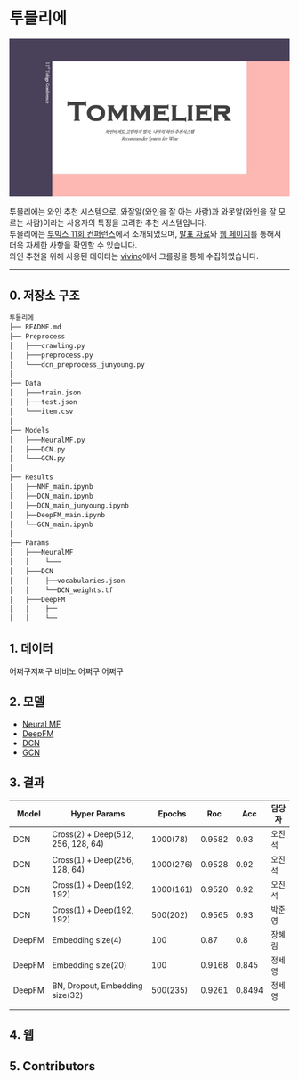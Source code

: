 # 투믈리에

<img src = "투믈리에.jpg" width = 700px>

투믈리에는 와인 추천 시스템으로, 와잘알(와인을 잘 아는 사람)과 와못알(와인을 잘 모르는 사람)이라는 사용자의 특징을 고려한 추천 시스템입니다.
<br>
투믈리에는 [투빅스 11회 컨퍼런스]()에서 소개되었으며, [발표 자료]()와 [웹 페이지]()를 통해서 더욱 자세한 사항을 확인할 수 있습니다.
<br>
와인 추천을 위해 사용된 데이터는 [vivino](https://www.vivino.com/FR/en/)에서 크롤링을 통해 수집하였습니다.

---------

## 0. 저장소 구조

```python
투믈리에
├── README.md
├── Preprocess
│   ├───crawling.py
│   ├───preprocess.py
│   └───dcn_preprocess_junyoung.py
│   
├── Data
│   ├───train.json
│   ├───test.json
│   └───item.csv
│   
├── Models
│   ├───NeuralMF.py
│   ├───DCN.py
│   └───GCN.py
│   
├── Results
│   ├──NMF_main.ipynb
│   ├──DCN_main.ipynb
│   ├──DCN_main_junyoung.ipynb
│   ├──DeepFM_main.ipynb
│   └──GCN_main.ipynb
│
├── Params
│   ├───NeuralMF
│   │    └───
│   ├───DCN
│   │    ├──vocabularies.json
│   │    └──DCN_weights.tf
│   ├───DeepFM
│   │    ├──
│   │    └──
```

## 1. 데이터

어쩌구저쩌구
비비노 어쩌구
어쩌구

## 2. 모델

  - [Neural MF](https://arxiv.org/pdf/1708.05031.pdf)
  - [DeepFM](https://arxiv.org/pdf/1703.04247.pdf)
  - [DCN](https://arxiv.org/pdf/2008.13535.pdf)
  - [GCN]()


## 3. 결과

|Model|Hyper Params|Epochs|Roc|Acc|담당자|
|-----|--------|---|---|---|---|
|DCN|Cross(2) + Deep(512, 256, 128, 64)|1000(78)|0.9582|0.93|오진석|
|DCN|Cross(1) + Deep(256, 128, 64)|1000(276)|0.9528|0.92|오진석|
|DCN|Cross(1) + Deep(192, 192)|1000(161)|0.9520|0.92|오진석|
|DCN|Cross(1) + Deep(192, 192)|500(202)|0.9565|0.93|박준영|
|DeepFM|Embedding size(4)|100|0.87|0.8|장혜림|
|DeepFM|Embedding size(20)|100|0.9168|0.845|정세영|
|DeepFM|BN, Dropout, Embedding size(32)|500(235)|0.9261|0.8494|정세영|
|   |     |     |     |     |     |
|   |     |     |     |     |     |


## 4. 웹



## 5. Contributors


